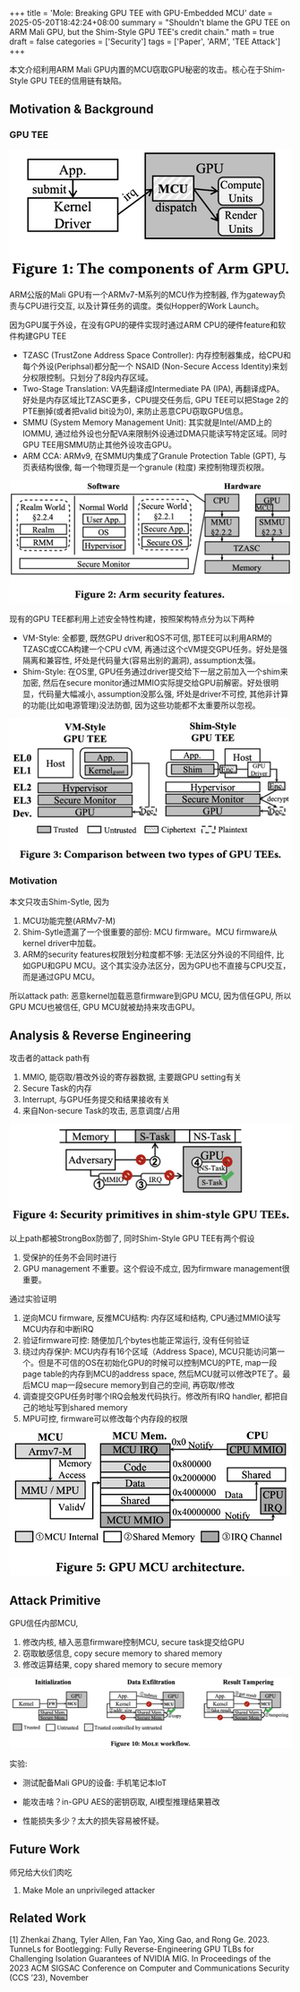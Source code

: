 +++
title = 'Mole: Breaking GPU TEE with GPU-Embedded MCU'
date = 2025-05-20T18:42:24+08:00
summary = "Shouldn't blame the GPU TEE on ARM Mali GPU, but the Shim-Style GPU TEE's credit chain."
math = true
draft = false
categories = ['Security']
tags = ['Paper', 'ARM', 'TEE Attack']
+++

本文介绍利用ARM Mali GPU内置的MCU窃取GPU秘密的攻击。核心在于Shim-Style GPU TEE的信用链有缺陷。

## Motivation & Background

### GPU TEE

![](./img/gpu-component.png)

ARM公版的Mali GPU有一个ARMv7-M系列的MCU作为控制器, 作为gateway负责与CPU进行交互, 以及计算任务的调度。类似Hopper的Work Launch。

因为GPU属于外设，在没有GPU的硬件实现时通过ARM CPU的硬件feature和软件构建GPU TEE

- TZASC (TrustZone Address Space Controller): 内存控制器集成，给CPU和每个外设(Periphsal)都分配一个 NSAID (Non-Secure Access Identity)来划分权限控制。只划分了8段内存区域。
- Two-Stage Translation: VA先翻译成Intermediate PA (IPA), 再翻译成PA。好处是内存区域比TZASC更多，CPU提交任务后, GPU TEE可以把Stage 2的PTE删掉(或者把valid bit设为0), 来防止恶意CPU窃取GPU信息。
- SMMU (System Memory Management Unit): 其实就是Intel/AMD上的IOMMU, 通过给外设也分配VA来限制外设通过DMA只能读写特定区域。同时GPU TEE用SMMU防止其他外设攻击GPU。
- ARM CCA: ARMv9, 在SMMU内集成了Granule Protection Table (GPT), 与页表结构很像, 每一个物理页是一个granule (粒度) 来控制物理页权限。

![](./img/arm-security-feature.png)

现有的GPU TEE都利用上述安全特性构建，按照架构特点分为以下两种

- VM-Style: 全都要, 既然GPU driver和OS不可信, 那TEE可以利用ARM的TZASC或CCA构建一个CPU cVM, 再通过这个cVM提交GPU任务。好处是强隔离和兼容性, 坏处是代码量大(容易出别的漏洞), assumption太强。
- Shim-Style: 在OS里, GPU任务通过driver提交给下一层之前加入一个shim来加密, 然后在secure monitor通过MMIO实际提交给GPU前解密。好处很明显，代码量大幅减小, assumption没那么强, 坏处是driver不可控, 其他非计算的功能(比如电源管理)没法防御, 因为这些功能都不太重要所以忽视。

![](./img/gpu-tee.png)

### Motivation

本文只攻击Shim-Sytle, 因为

1. MCU功能完整(ARMv7-M)
2. Shim-Sytle遗漏了一个很重要的部份: MCU firmware。MCU firmware从kernel driver中加载。
3. ARM的security features权限划分粒度都不够: 无法区分外设的不同组件, 比如GPU和GPU MCU。这个其实没办法区分，因为GPU也不直接与CPU交互，而是通过GPU MCU。

所以attack path: 恶意kernel加载恶意firmware到GPU MCU, 因为信任GPU, 所以GPU MCU也被信任, GPU MCU就被劫持来攻击GPU。

## Analysis & Reverse Engineering

攻击者的attack path有

1. MMIO, 能窃取/篡改外设的寄存器数据, 主要跟GPU setting有关
2. Secure Task的内存
3. Interrupt, 与GPU任务提交和结果接收有关
4. 来自Non-secure Task的攻击, 恶意调度/占用

![](img/gpu-analysis.png)

以上path都被StrongBox防御了, 同时Shim-Style GPU TEE有两个假设

1. 受保护的任务不会同时进行
2. GPU management 不重要。这个假设不成立, 因为firmware management很重要。

通过实验证明

1. 逆向MCU firmware, 反推MCU结构: 内存区域和结构, CPU通过MMIO读写MCU内存和中断IRQ
2. 验证firmware可控: 随便加几个bytes也能正常运行, 没有任何验证
3. 绕过内存保护: MCU内存有16个区域（Address Space), MCU只能访问第一个。但是不可信的OS在初始化GPU的时候可以控制MCU的PTE, map一段page table的内存到MCU的address space, 然后MCU就可以修改PTE了。最后MCU map一段secure memory到自己的空间, 再窃取/修改
4. 调查提交GPU任务时哪个IRQ会触发代码执行。修改所有IRQ handler, 都把自己的地址写到shared memory
5. MPU可控, firmware可以修改每个内存段的权限

![](img/mcu-arch.png)

## Attack Primitive

GPU信任内部MCU, 

1. 修改内核, 植入恶意firmware控制MCU, secure task提交给GPU
2. 窃取敏感信息, copy secure memory to shared memory
3. 修改运算结果, copy shared memory to secure memory

![](img/mole-workflow.png)

实验:

- 测试配备Mali GPU的设备: 手机笔记本IoT

- 能攻击啥？in-GPU AES的密钥窃取, AI模型推理结果篡改

- 性能损失多少？太大的损失容易被怀疑。

## Future Work

师兄给大伙们肉吃

1. Make Mole an unprivileged attacker

## Related Work

[1] Zhenkai Zhang, Tyler Allen, Fan Yao, Xing Gao, and Rong Ge. 2023. TunneLs for Bootlegging: Fully Reverse-Engineering GPU TLBs for Challenging Isolation Guarantees of NVIDIA MIG. In Proceedings of the 2023 ACM SIGSAC Conference on Computer and Communications Security (CCS ’23), November
